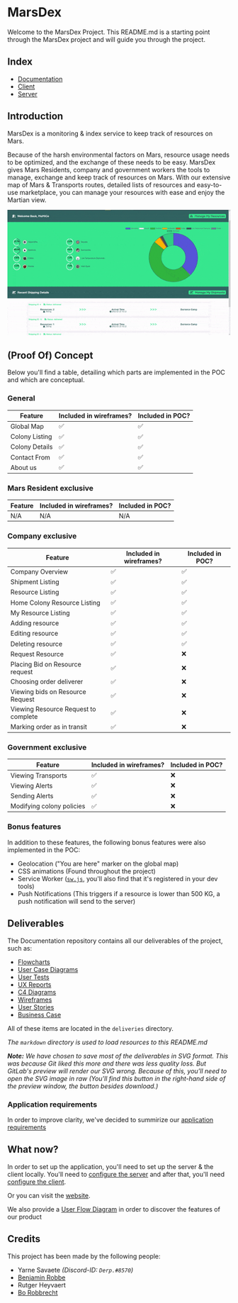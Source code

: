# MarsDex
Welcome to the MarsDex Project. This README.md is a starting point through the MarsDex project and will guide you through the project.
## Index
- [Documentation](https://github.com/BT-Creator/MarsDex-Documentation)
- [Client](https://github.com/BT-Creator/MarsDex-Client)
- [Server](https://github.com/BT-Creator/MarsDex-Server)
  
## Introduction
MarsDex is a monitoring & index service to keep track of resources on Mars. 

Because of the harsh environmental factors on Mars, resource usage needs to be optimized, and the exchange of these needs to be easy.
MarsDex gives Mars Residents, company and government workers the tools to manage, exchange and keep track of resources on Mars.
With our extensive map of Mars & Transports routes, detailed lists of resources and easy-to-use marketplace, you can manage your resources with ease and enjoy the Martian view.

![MarsDex Overview](markdown/MarsDex%20Overview.gif)
## (Proof Of) Concept
Below you'll find a table, detailing which parts are implemented in the POC and which are conceptual.

### General
|Feature|Included in wireframes?|Included in POC?|
|---|---|---|
|Global Map|✅|✅|
|Colony Listing|✅|✅|
|Colony Details|✅|✅|
|Contact From|✅|✅|
|About us|✅|✅|

### Mars Resident exclusive
|Feature|Included in wireframes?|Included in POC?|
|---|---|---|
|N/A|N/A|N/A|

### Company exclusive
|Feature|Included in wireframes?|Included in POC?|
|---|---|---|
|Company Overview|✅|✅|
|Shipment Listing|✅|✅|
|Resource Listing|✅|✅|
|Home Colony Resource Listing|✅|✅|
|My Resource Listing|✅|✅|
|Adding resource|✅|✅|
|Editing resource|✅|✅|
|Deleting resource|✅|✅|
|Request Resource|✅|❌|
|Placing Bid on Resource request|✅|❌|
|Choosing order deliverer|✅|❌|
|Viewing bids on Resource Request|✅|❌|
|Viewing Resource Request to complete|✅|❌|
|Marking order as in transit|✅|❌|

### Government exclusive
|Feature|Included in wireframes?|Included in POC?|
|---|---|---|
|Viewing Transports|✅|❌|
|Viewing Alerts|✅|❌|
|Sending Alerts|✅|❌|
|Modifying colony policies|✅|❌|

### Bonus features
In addition to these features, the following bonus features were also implemented in the POC:
- Geolocation ("You are here" marker on the global map)
- CSS animations (Found throughout the project)
- Service Worker ([`sw.js`](https://git.ti.howest.be/TI/2020-2021/s3/project-ii/projects/groep-23/client/-/blob/master/src/sw.js), you'll also find that it's registered in your dev tools)
- Push Notifications (This triggers if a resource is lower than 500 KG, a push notification will send to the server)

## Deliverables
The Documentation repository contains all our deliverables of the project, such as:
- [Flowcharts](https://git.ti.howest.be/TI/2020-2021/s3/project-ii/projects/groep-23/documentation/-/tree/master/deliverables/Flowcharts)
- [User Case Diagrams](https://git.ti.howest.be/TI/2020-2021/s3/project-ii/projects/groep-23/documentation/-/tree/master/deliverables/UCD)
- [User Tests](https://git.ti.howest.be/TI/2020-2021/s3/project-ii/projects/groep-23/documentation/-/blob/master/deliverables/User%20Testing/User%20tests.md)
- [UX Reports](https://git.ti.howest.be/TI/2020-2021/s3/project-ii/projects/groep-23/documentation/-/tree/master/deliverables/User%20Testing)
- [C4 Diagrams](https://git.ti.howest.be/TI/2020-2021/s3/project-ii/projects/groep-23/documentation/-/tree/master/deliverables/c4)
- [Wireframes](https://xd.adobe.com/view/68533c7b-e53d-4526-bacd-679ff922f22b-3d00/)
- [User Stories](https://git.ti.howest.be/TI/2020-2021/s3/project-ii/projects/groep-23/documentation/-/wikis/Concept/User-Stories)
- [Business Case](https://drive.google.com/file/d/1zgsmvooYGLrN7WjTB11YLKyTbSqQwJNx/view)

All of these items are located in the `deliveries` directory.

*The `markdown` directory is used to load resources to this README.md*

***Note:** We have chosen to save most of the deliverables in SVG format. This was because Git liked this more and there was less quality loss. But GitLab's preview will render our SVG wrong. Because of this, you'll need to open the SVG image in raw 
(You'll find this button in the right-hand side of the preview window, the button besides download.)*  

### Application requirements
In order to improve clarity, we've decided to summirize our [application requirements](https://git.ti.howest.be/TI/2020-2021/s3/project-ii/projects/groep-23/documentation/-/wikis/Concept/Application-Requirements)
## What now?
In order to set up the application, you'll need to set up the server & the client locally. You'll need to [configure the server](https://git.ti.howest.be/TI/2020-2021/s3/project-ii/projects/groep-23/server) and after that, you'll need [configure the client](https://git.ti.howest.be/TI/2020-2021/s3/project-ii/projects/groep-23/client).

Or you can visit the [website](https://project-ii.ti.howest.be/mars-23/).

We also provide a [User Flow Diagram](https://git.ti.howest.be/TI/2020-2021/s3/project-ii/projects/groep-23/client/-/wikis/Markdown/User-Flow-SVG) in order to discover the features of our product
## Credits
This project has been made by the following people:
- Yarne Savaete *(Discord-ID: `Derp.#8570`)*
- [Benjamin Robbe](https://www.facebook.com/profile.php?id=100012320041578)
- Rutger Heyvaert
- [Bo Robbrecht](https://www.linkedin.com/in/borobbrecht/)
